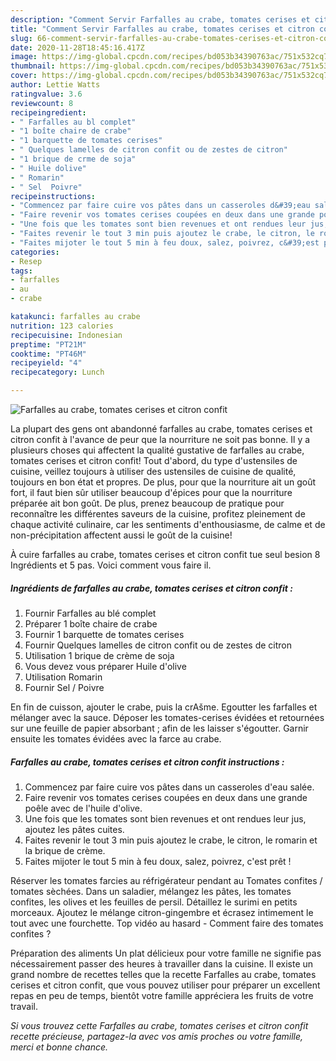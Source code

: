 ```yaml
---
description: "Comment Servir Farfalles au crabe, tomates cerises et citron confit"
title: "Comment Servir Farfalles au crabe, tomates cerises et citron confit"
slug: 66-comment-servir-farfalles-au-crabe-tomates-cerises-et-citron-confit
date: 2020-11-28T18:45:16.417Z
image: https://img-global.cpcdn.com/recipes/bd053b34390763ac/751x532cq70/farfalles-au-crabe-tomates-cerises-et-citron-confit-photo-principale-de-la-recette.jpg
thumbnail: https://img-global.cpcdn.com/recipes/bd053b34390763ac/751x532cq70/farfalles-au-crabe-tomates-cerises-et-citron-confit-photo-principale-de-la-recette.jpg
cover: https://img-global.cpcdn.com/recipes/bd053b34390763ac/751x532cq70/farfalles-au-crabe-tomates-cerises-et-citron-confit-photo-principale-de-la-recette.jpg
author: Lettie Watts
ratingvalue: 3.6
reviewcount: 8
recipeingredient:
- " Farfalles au bl complet"
- "1 boîte chaire de crabe"
- "1 barquette de tomates cerises"
- " Quelques lamelles de citron confit ou de zestes de citron"
- "1 brique de crme de soja"
- " Huile dolive"
- " Romarin"
- " Sel  Poivre"
recipeinstructions:
- "Commencez par faire cuire vos pâtes dans un casseroles d&#39;eau salée."
- "Faire revenir vos tomates cerises coupées en deux dans une grande poêle avec de l&#39;huile d&#39;olive."
- "Une fois que les tomates sont bien revenues et ont rendues leur jus, ajoutez les pâtes cuites."
- "Faites revenir le tout 3 min puis ajoutez le crabe, le citron, le romarin et la brique de crème."
- "Faites mijoter le tout 5 min à feu doux, salez, poivrez, c&#39;est prêt !"
categories:
- Resep
tags:
- farfalles
- au
- crabe

katakunci: farfalles au crabe 
nutrition: 123 calories
recipecuisine: Indonesian
preptime: "PT21M"
cooktime: "PT46M"
recipeyield: "4"
recipecategory: Lunch

---
```



![Farfalles au crabe, tomates cerises et citron confit](https://img-global.cpcdn.com/recipes/bd053b34390763ac/751x532cq70/farfalles-au-crabe-tomates-cerises-et-citron-confit-photo-principale-de-la-recette.jpg)

La plupart des gens ont abandonné farfalles au crabe, tomates cerises et citron confit à l'avance de peur que la nourriture ne soit pas bonne. Il y a plusieurs choses qui affectent la qualité gustative de farfalles au crabe, tomates cerises et citron confit! Tout d'abord, du type d'ustensiles de cuisine, veillez toujours à utiliser des ustensiles de cuisine de qualité, toujours en bon état et propres. De plus, pour que la nourriture ait un goût fort, il faut bien sûr utiliser beaucoup d'épices pour que la nourriture préparée ait bon goût. De plus, prenez beaucoup de pratique pour reconnaître les différentes saveurs de la cuisine, profitez pleinement de chaque activité culinaire, car les sentiments d'enthousiasme, de calme et de non-précipitation affectent aussi le goût de la cuisine!

<!--inarticleads1-->

À cuire farfalles au crabe, tomates cerises et citron confit tue seul besion 8 Ingrédients et 5 pas. Voici comment vous faire il.

##### Ingrédients de farfalles au crabe, tomates cerises et citron confit :

1. Fournir  Farfalles au blé complet
1. Préparer 1 boîte chaire de crabe
1. Fournir 1 barquette de tomates cerises
1. Fournir  Quelques lamelles de citron confit ou de zestes de citron
1. Utilisation 1 brique de crème de soja
1. Vous devez vous préparer  Huile d&#39;olive
1. Utilisation  Romarin
1. Fournir  Sel / Poivre


En fin de cuisson, ajouter le crabe, puis la crAšme. Egoutter les farfalles et mélanger avec la sauce. Déposer les tomates-cerises évidées et retournées sur une feuille de papier absorbant ; afin de les laisser s&#39;égoutter. Garnir ensuite les tomates évidées avec la farce au crabe. 

<!--inarticleads2-->

##### Farfalles au crabe, tomates cerises et citron confit instructions :

1. Commencez par faire cuire vos pâtes dans un casseroles d&#39;eau salée.
1. Faire revenir vos tomates cerises coupées en deux dans une grande poêle avec de l&#39;huile d&#39;olive.
1. Une fois que les tomates sont bien revenues et ont rendues leur jus, ajoutez les pâtes cuites.
1. Faites revenir le tout 3 min puis ajoutez le crabe, le citron, le romarin et la brique de crème.
1. Faites mijoter le tout 5 min à feu doux, salez, poivrez, c&#39;est prêt !


Réserver les tomates farcies au réfrigérateur pendant au Tomates confites / tomates sèchées. Dans un saladier, mélangez les pâtes, les tomates confites, les olives et les feuilles de persil. Détaillez le surimi en petits morceaux. Ajoutez le mélange citron-gingembre et écrasez intimement le tout avec une fourchette. Top vidéo au hasard - Comment faire des tomates confites ? 

<!--inarticleads1-->

<p>
Préparation des aliments Un plat délicieux pour votre famille ne signifie pas nécessairement passer des heures à travailler dans la cuisine. Il existe un grand nombre de recettes telles que la recette Farfalles au crabe, tomates cerises et citron confit, que vous pouvez utiliser pour préparer un excellent repas en peu de temps, bientôt votre famille appréciera les fruits de votre travail.
</p>

<p>
<i>Si vous trouvez cette Farfalles au crabe, tomates cerises et citron confit recette précieuse, partagez-la avec vos amis proches ou votre famille, merci et bonne chance.</i>
</p>
